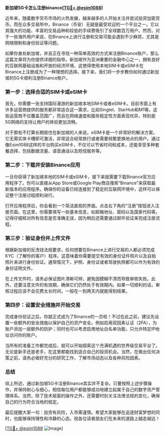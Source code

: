 **新加坡5G卡怎么注册binance[[TG💪+ @esim1088](https://t.me/s/esim1088)]**

近年来，随着数字货币市场的火热发展，越来越多的人开始关注并尝试投资加密货币。而在众多交易所中，Binance（币安）无疑是最受欢迎的一个平台之一。它以其强大的功能、丰富的交易品种和较低的手续费吸引了全球数百万用户。然而，对于一些海外用户来说，在Binance上进行注册和交易可能会遇到不少麻烦，尤其是网络限制和身份验证等问题。

如果你身处新加坡，并且正在寻找一种简单高效的方式来注册Binance账户，那么这篇文章将为你提供详细的指导。新加坡作为亚洲重要的金融中心之一，拥有良好的互联网基础设施和开放的经济环境，这使得使用本地SIM卡或eSIM卡在Binance上注册成为了一种理想的选择。接下来，我们将一步步教你如何通过新加坡的5G卡顺利注册Binance账户。

### 第一步：选择合适的SIM卡或eSIM卡

首先，你需要一张支持国际漫游的新加坡本地SIM卡或者eSIM卡。目前市面上有许多运营商提供的服务都非常适合这一需求，比如Singtel、StarHub和M1等。这些运营商不仅覆盖范围广，而且在网络速度和服务稳定性方面表现优异，特别是5G网络的支持让用户的体验更加流畅。

对于那些不打算长期居住在新加坡的人来说，eSIM卡是一个非常好的解决方案。它无需实体卡槽即可激活，非常适合经常旅行或者需要频繁更换地点的用户。通过像Esim1088这样的平台购买eSIM卡，不仅可以节省时间和成本，还能享受多种套餐选择，包括数据流量、语音通话以及短信服务等。

### 第二步：下载并安装Binance应用

一旦你获得了新加坡本地的SIM卡或eSIM卡，接下来就需要下载Binance官方应用程序了。你可以直接从App Store或Google Play商店搜索“Binance”来获取最新版本的应用程序。确保你的设备已经连接到了稳定的互联网环境中，这样可以保证整个注册过程顺利进行。

打开应用程序后，你会看到一个简洁直观的界面。点击右下角的“注册”按钮进入注册页面。在这里，你需要填写一些基本信息，如邮箱地址、密码以及国家代码等。记得仔细核对所有信息是否准确无误，因为稍后还需要通过邮件验证来完成注册流程。

### 第三步：验证身份并上传文件

根据新加坡的反洗钱法规要求，任何想要在Binance上进行交易的人都必须完成KYC（了解你的客户）程序。这意味着你需要提交有效的身份证件照片以及自拍照片来进行身份验证。通常情况下，护照、身份证或者驾驶执照都可以作为有效的身份证明文件。

在上传文件时，请务必保证图片清晰可辨，避免因模糊不清而导致审核失败。此外，还要注意文件的有效期，确保它们仍然处于有效期内。如果一切顺利的话，审核过程应该不会花费太长时间，一般在一到两天内就能得到结果。

### 第四步：设置安全措施并开始交易

完成身份验证之后，你就正式成为了Binance的一员啦！不过在此之前，建议先设置一些额外的安全措施以保护自己的资产安全。例如启用双因素认证（2FA），为账户添加一层额外的防护；同时也可以考虑启用地址白名单功能，只允许特定IP地址访问你的账户。

当所有的准备工作都完成后，就可以开始探索这个充满机遇的世界级交易平台了。无论是新手还是老手，在这里都能找到适合自己的投资机会。当然，在做出任何决策之前，请务必做好充分的研究工作，了解市场动态以及各种风险因素。

### 总结

综上所述，通过新加坡5G卡注册Binance其实并不复杂。只要按照上述步骤操作，并保持耐心与细心，相信每位用户都能够成功地建立起属于自己的数字资产管理体系。当然，除了技术层面的操作之外，还需要时刻关注法律法规的变化，确保自己的行为符合当地的规定。

最后提醒大家一句：投资有风险，入市需谨慎。希望大家能够在追逐财富梦想的同时，也能够保持理性和冷静的心态。祝各位读者朋友们在未来的道路上越走越远！

[[TG💪+ @esim1088](https://t.me/s/esim1088) ![Image](https://i.postimg.cc/4NQfJmqS/Snipaste-2025-05-13-00-14-12.png)]